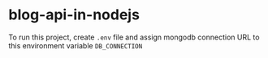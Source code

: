 # blog-api-in-nodejs

To run this project, create `.env` file and assign mongodb connection URL to this environment variable `DB_CONNECTION` 
